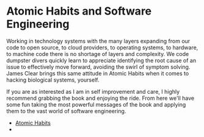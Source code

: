 # Atomic Habits and Software Engineering


Working in technology systems with the many layers expanding from our code to open source, to cloud providers, to operating systems, to hardware, to machine code there is no shortage of layers and complexity.  We code dumpster divers quickly learn to appreciate identifying the root cause of an issue to effectively move forward, avoiding the swirl of symptom solving.  James Clear brings this same attitude in Atomic Habits when it comes to hacking biological systems, yourself.

If you are as interested as I am in self improvement and care, I highly recommend grabbing the book and enjoying the ride.  From here we'll have some fun taking the most powerful messages of the book and applying them to the vast world of software engineering.



- [Atomic Habits](https://www.amazon.com/gp/product/0735211299)
- 

<!--stackedit_data:
eyJoaXN0b3J5IjpbLTc2NjQxMzUwNSwtNDAzNzIzMjM0LDczMD
k5ODExNl19
-->
